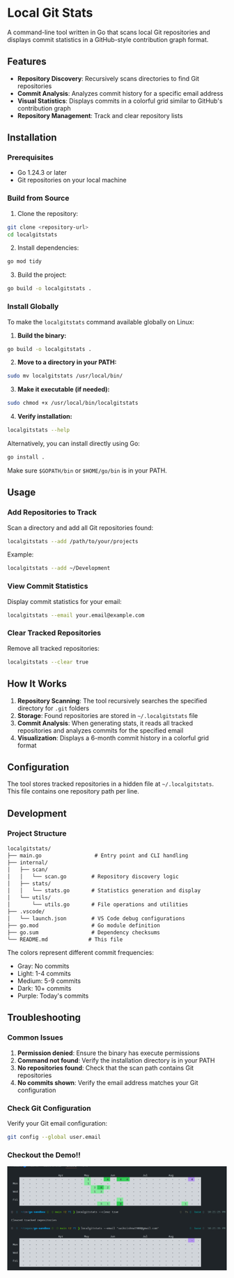 # Local Git Stats

A command-line tool written in Go that scans local Git repositories and displays commit statistics in a GitHub-style contribution graph format.

## Features

- **Repository Discovery**: Recursively scans directories to find Git repositories
- **Commit Analysis**: Analyzes commit history for a specific email address
- **Visual Statistics**: Displays commits in a colorful grid similar to GitHub's contribution graph
- **Repository Management**: Track and clear repository lists

## Installation

### Prerequisites

- Go 1.24.3 or later
- Git repositories on your local machine

### Build from Source

1. Clone the repository:
```bash
git clone <repository-url>
cd localgitstats
```

2. Install dependencies:
```bash
go mod tidy
```

3. Build the project:
```bash
go build -o localgitstats .
```

### Install Globally

To make the `localgitstats` command available globally on Linux:

1. **Build the binary:**
```bash
go build -o localgitstats .
```

2. **Move to a directory in your PATH:**
```bash
sudo mv localgitstats /usr/local/bin/
```

3. **Make it executable (if needed):**
```bash
sudo chmod +x /usr/local/bin/localgitstats
```

4. **Verify installation:**
```bash
localgitstats --help
```

Alternatively, you can install directly using Go:
```bash
go install .
```
Make sure `$GOPATH/bin` or `$HOME/go/bin` is in your PATH.

## Usage

### Add Repositories to Track

Scan a directory and add all Git repositories found:
```bash
localgitstats --add /path/to/your/projects
```

Example:
```bash
localgitstats --add ~/Development
```

### View Commit Statistics

Display commit statistics for your email:
```bash
localgitstats --email your.email@example.com
```

### Clear Tracked Repositories

Remove all tracked repositories:
```bash
localgitstats --clear true
```

## How It Works

1. **Repository Scanning**: The tool recursively searches the specified directory for `.git` folders
2. **Storage**: Found repositories are stored in `~/.localgitstats` file
3. **Commit Analysis**: When generating stats, it reads all tracked repositories and analyzes commits for the specified email
4. **Visualization**: Displays a 6-month commit history in a colorful grid format

## Configuration

The tool stores tracked repositories in a hidden file at `~/.localgitstats`. This file contains one repository path per line.

## Development

### Project Structure

```
localgitstats/
├── main.go                 # Entry point and CLI handling
├── internal/
│   ├── scan/
│   │   └── scan.go        # Repository discovery logic
│   ├── stats/
│   │   └── stats.go       # Statistics generation and display
│   └── utils/
│       └── utils.go       # File operations and utilities
├── .vscode/
│   └── launch.json        # VS Code debug configurations
├── go.mod                 # Go module definition
├── go.sum                 # Dependency checksums
└── README.md             # This file
```

The colors represent different commit frequencies:
- Gray: No commits
- Light: 1-4 commits
- Medium: 5-9 commits  
- Dark: 10+ commits
- Purple: Today's commits

## Troubleshooting

### Common Issues

1. **Permission denied**: Ensure the binary has execute permissions
2. **Command not found**: Verify the installation directory is in your PATH
3. **No repositories found**: Check that the scan path contains Git repositories
4. **No commits shown**: Verify the email address matches your Git configuration

### Check Git Configuration

Verify your Git email configuration:
```bash
git config --global user.email
```

### Checkout the Demo!!
[![Video Title](./assets/thumbnail.png)](./assets/demo.mp4)
